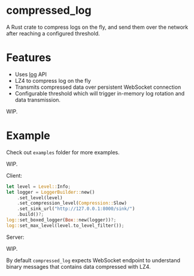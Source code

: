 # compressed_log

A Rust crate to compress logs on the fly, and send them over the network after reaching a configured threshold.

# Features

- Uses [log](https://crates.io/crates/log) API
- LZ4 to compress log on the fly
- Transmits compressed data over persistent WebSocket connection
- Configurable threshold which will trigger in-memory log rotation and data transmission.

WIP.

# Example

Check out `examples` folder for more examples.

WIP.

Client:

```rust
let level = Level::Info;
let logger = LoggerBuilder::new()
    .set_level(level)
    .set_compression_level(Compression::Slow)
    .set_sink_url("http://127.0.0.1:8000/sink/")
    .build()?;
log::set_boxed_logger(Box::new(logger))?;
log::set_max_level(level.to_level_filter());
```

Server:

WIP.

By default `compressed_log` expects WebSocket endpoint to understand binary messages that contains data compressed with LZ4.

